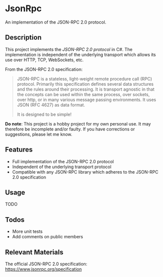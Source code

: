 # JsonRpc
An implementation of the JSON-RPC 2.0 protocol.

## Description
This project implements the *JSON-RPC 2.0 protocol* in C#. The implementation is independent of the underlying transport which allows its use over HTTP, TCP, WebSockets, etc.

From the JSON-RPC 2.0 specification:
> JSON-RPC is a stateless, light-weight remote procedure call (RPC) protocol. Primarily this specification defines several data structures and the rules around their processing. It is transport agnostic in that the concepts can be used within the same process, over sockets, over http, or in many various message passing environments. It uses JSON (RFC 4627) as data format.
> 
> It is designed to be simple!

**Do note**: This project is a hobby project for my own personal use. It may therefore be incomplete and/or faulty. If you have corrections or suggestions, please let me know.

## Features
- Full implementation of the JSON-RPC 2.0 protocol
- Independent of the underlying transport protocol
- Compatible with any JSON-RPC library which adheres to the JSON-RPC 2.0 specification

## Usage
TODO

## Todos
- More unit tests
- Add comments on public members

## Relevant Materials
The official JSON-RPC 2.0 specification: https://www.jsonrpc.org/specification
